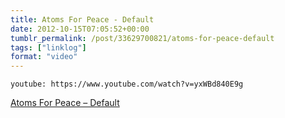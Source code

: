 ```yaml
---
title: Atoms For Peace - Default
date: 2012-10-15T07:05:52+00:00
tumblr_permalink: /post/33629700821/atoms-for-peace-default
tags: ["linklog"]
format: "video"
---
```


`youtube: https://www.youtube.com/watch?v=yxWBd840E9g`

[Atoms For Peace &#8211; Default][1]

[1]: https://www.youtube.com/watch?v=yxWBd840E9g
